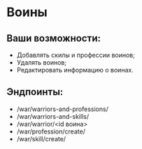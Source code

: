 # Воины

## Ваши возможности:

* Добавлять скилы и профессии воинов;
* Удалять воинов;
* Редактировать информацию о воинах.

## Эндпоинты:

* /war/warriors-and-professions/
* /war/warriors-and-skills/
* /war/warrior/<id воина>
* /war/profession/create/
* /war/skill/create/